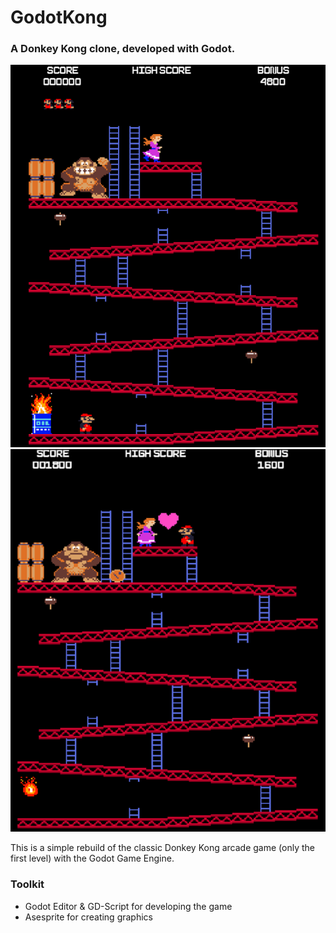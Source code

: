 # GodotKong
### A Donkey Kong clone, developed with  Godot.
![IMG1](dk_1.png) ![IMG1](dk_2.png) 

This is a simple rebuild of the classic Donkey Kong arcade game (only the first level) with the Godot Game Engine.

### Toolkit
* Godot Editor & GD-Script for developing the game
* Asesprite for creating graphics